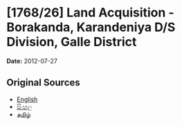 # [1768/26] Land Acquisition - Borakanda, Karandeniya D/S Division, Galle District

**Date:** 2012-07-27

## Original Sources

- [English](https://documents.gov.lk/view/extra-gazettes/2012/7/1768-26_E.pdf)
- [සිංහල](https://documents.gov.lk/view/extra-gazettes/2012/7/1768-26_S.pdf)
- [தமிழ்](https://documents.gov.lk/view/extra-gazettes/2012/7/1768-26_T.pdf)
